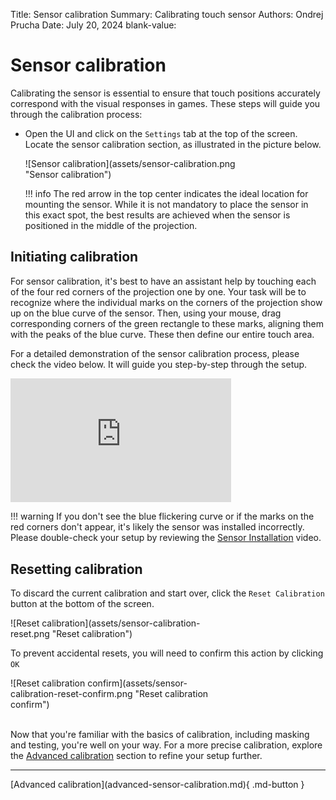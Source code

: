 Title:   Sensor calibration
Summary: Calibrating touch sensor
Authors: Ondrej Prucha
Date:    July 20, 2024
blank-value:

# Sensor calibration

Calibrating the sensor is essential to ensure that touch positions accurately correspond with the visual responses in games. These steps will guide you through the calibration process:

- Open the UI and click on the `Settings` tab at the top of the screen. Locate the sensor calibration section, as illustrated in the picture below.
 
    <div style='width: 70%' class="center" markdown>
    ![Sensor calibration](assets/sensor-calibration.png "Sensor calibration")
    </div>

    !!! info
        The red arrow in the top center indicates the ideal location for mounting the sensor. While it is not mandatory to place the sensor in this exact spot, the best results are achieved when the sensor is positioned in the middle of the projection.


## Initiating calibration

For sensor calibration, it's best to have an assistant help by touching each of the four red corners of the projection one by one. Your task will be to recognize where the individual marks on the corners of the projection show up on the blue curve of the sensor. Then, using your mouse, drag corresponding corners of the green rectangle to these marks, aligning them with the peaks of the blue curve. These then define our entire touch area.

For a detailed demonstration of the sensor calibration process, please check the video below. It will guide you step-by-step through the setup.

<div style='width: 70%' class="center" markdown>
<div style="padding:56.25% 0 0 0;position:relative;">
<iframe src="https://player.vimeo.com/video/796039626?h=3af54663d2&amp;badge=0&amp;autopause=0&amp;player_id=0&amp;app_id=58479" frameborder="0" allow="autoplay; fullscreen; picture-in-picture; clipboard-write" style="position:absolute;top:0;left:0;width:100%;height:100%;" title="INITI Playground - Sensor calibration"></iframe></div>
<script src="https://player.vimeo.com/api/player.js"></script>
</div>

!!! warning 
    If you don't see the blue flickering curve or if the marks on the red corners don't appear, it's likely the sensor was installed incorrectly. Please double-check your setup by reviewing the [Sensor Installation](../installation/sensor-installation.md) video.

## Resetting calibration

To discard the current calibration and start over, click the `Reset Calibration` button at the bottom of the screen.

<div style='width: 70%' class="center" markdown>
![Reset calibration](assets/sensor-calibration-reset.png "Reset calibration")
</div>

To prevent accidental resets, you will need to confirm this action by clicking `OK`

<div style='width: 70%' class="center" markdown>
![Reset calibration confirm](assets/sensor-calibration-reset-confirm.png "Reset calibration confirm")
</div>





<br />

Now that you're familiar with the basics of calibration, including masking and testing, you're well on your way. For a more precise calibration, explore the [Advanced calibration](advanced-sensor-calibration.md) section to refine your setup further.

----


<div class="center" markdown>
[Advanced calibration](advanced-sensor-calibration.md){ .md-button }
</div>

<br />
